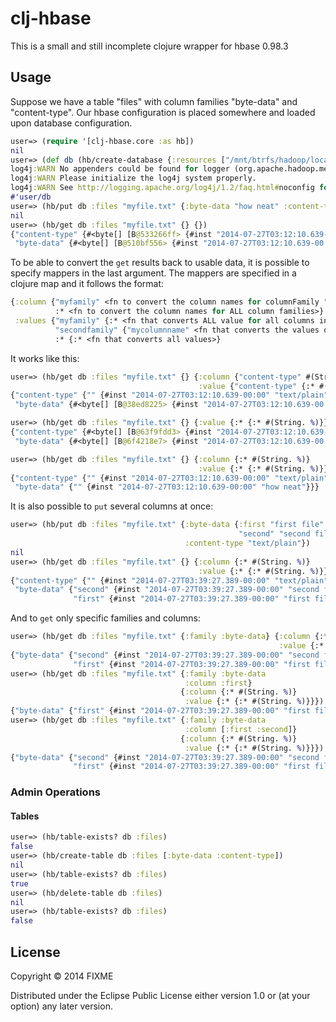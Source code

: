 # clj-hbase

This is a small and still incomplete clojure wrapper for hbase 0.98.3

## Usage
Suppose we have a table "files" with column families "byte-data" and "content-type".
Our hbase configuration is placed somewhere and loaded upon database configuration.

```clojure
user=> (require '[clj-hbase.core :as hb])
nil
user=> (def db (hb/create-database {:resources ["/mnt/btrfs/hadoop/local/hbase-0.98.3-hadoop2/conf/hbase-site.xml"]}))
log4j:WARN No appenders could be found for logger (org.apache.hadoop.metrics2.lib.MutableMetricsFactory).
log4j:WARN Please initialize the log4j system properly.
log4j:WARN See http://logging.apache.org/log4j/1.2/faq.html#noconfig for more info.
#'user/db
user=> (hb/put db :files "myfile.txt" {:byte-data "how neat" :content-type "text/plain"})
nil
user=> (hb/get db :files "myfile.txt" {} {})
{"content-type" {#<byte[] [B@533266ff> {#inst "2014-07-27T03:12:10.639-00:00" #<byte[] [B@172c0b49>}},
 "byte-data" {#<byte[] [B@510bf556> {#inst "2014-07-27T03:12:10.639-00:00" #<byte[] [B@2f5a7d38>}}}
```

To be able to convert the `get` results back to usable data, it is possible to specify mappers in the last argument. The
mappers are specified in a clojure map and it follows the format:

```clojure
{:column {"myfamily" <fn to convert the column names for columnFamily "myfamily">
          :* <fn to convert the column names for ALL column families>}
 :values {"myfamily" {:* <fn that converts ALL value for all columns in "myfamily">}
          "secondfamily" {"mycolumnname" <fn that converts the values of family "secondfamily" in the column "mycolumn". The column name is matched AFTER it was converted by the column name mapper.>
          :* {:* <fn that converts all values>}
```

It works like this:

```clojure
user=> (hb/get db :files "myfile.txt" {} {:column {"content-type" #(String. %)}
                                          :value {"content-type" {:* #(String. %)}}})
{"content-type" {"" {#inst "2014-07-27T03:12:10.639-00:00" "text/plain"}},
 "byte-data" {#<byte[] [B@38ed8225> {#inst "2014-07-27T03:12:10.639-00:00" #<byte[] [B@78c53110>}}}

user=> (hb/get db :files "myfile.txt" {} {:value {:* {:* #(String. %)}}})
{"content-type" {#<byte[] [B@63f9fdd3> {#inst "2014-07-27T03:12:10.639-00:00" "text/plain"}},
 "byte-data" {#<byte[] [B@6f4218e7> {#inst "2014-07-27T03:12:10.639-00:00" "how neat"}}}

user=> (hb/get db :files "myfile.txt" {} {:column {:* #(String. %)}
                                          :value {:* {:* #(String. %)}}})
{"content-type" {"" {#inst "2014-07-27T03:12:10.639-00:00" "text/plain"}},
 "byte-data" {"" {#inst "2014-07-27T03:12:10.639-00:00" "how neat"}}}
```

It is also possible to `put` several columns at once:

```clojure
user=> (hb/put db :files "myfile.txt" {:byte-data {:first "first file"
                                                   "second" "second file"}
                                       :content-type "text/plain"})
nil
user=> (hb/get db :files "myfile.txt" {} {:column {:* #(String. %)}
                                          :value {:* {:* #(String. %)}}})
{"content-type" {"" {#inst "2014-07-27T03:39:27.389-00:00" "text/plain"}},
 "byte-data" {"second" {#inst "2014-07-27T03:39:27.389-00:00" "second file"},
              "first" {#inst "2014-07-27T03:39:27.389-00:00" "first file"}}}
```

And to `get` only specific families and columns:

```clojure
user=> (hb/get db :files "myfile.txt" {:family :byte-data} {:column {:* #(String. %)}
                                                            :value {:* {:* #(String. %)}}})
{"byte-data" {"second" {#inst "2014-07-27T03:39:27.389-00:00" "second file"},
              "first" {#inst "2014-07-27T03:39:27.389-00:00" "first file"}}}
user=> (hb/get db :files "myfile.txt" {:family :byte-data
                                       :column :first}
                                      {:column {:* #(String. %)}
                                       :value {:* {:* #(String. %)}}})
{"byte-data" {"first" {#inst "2014-07-27T03:39:27.389-00:00" "first file"}}}
user=> (hb/get db :files "myfile.txt" {:family :byte-data
                                       :column [:first :second]}
                                      {:column {:* #(String. %)}
                                       :value {:* {:* #(String. %)}}})
{"byte-data" {"second" {#inst "2014-07-27T03:39:27.389-00:00" "second file"},
              "first" {#inst "2014-07-27T03:39:27.389-00:00" "first file"}}}
```

### Admin Operations

#### Tables

```clojure
user=> (hb/table-exists? db :files)
false
user=> (hb/create-table db :files [:byte-data :content-type])
nil
user=> (hb/table-exists? db :files)
true
user=> (hb/delete-table db :files)
nil
user=> (hb/table-exists? db :files)
false
```

## License

Copyright © 2014 FIXME

Distributed under the Eclipse Public License either version 1.0 or (at
your option) any later version.
